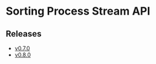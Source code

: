 # Sorting Process Stream API

## Releases

- [v0.7.0](https://TechSysApi.github.io/sorting-process-stream-api-dist/v0.7.0/ui/?url=../complete-api.yaml)
- [v0.8.0](https://TechSysApi.github.io/sorting-process-stream-api-dist/v0.8.0/ui/?url=../complete-api.yaml)
